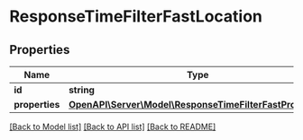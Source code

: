 # ResponseTimeFilterFastLocation

## Properties
Name | Type | Description | Notes
------------ | ------------- | ------------- | -------------
**id** | **string** |  | 
**properties** | [**OpenAPI\Server\Model\ResponseTimeFilterFastProperties**](ResponseTimeFilterFastProperties.md) |  | 

[[Back to Model list]](../README.md#documentation-for-models) [[Back to API list]](../README.md#documentation-for-api-endpoints) [[Back to README]](../README.md)


